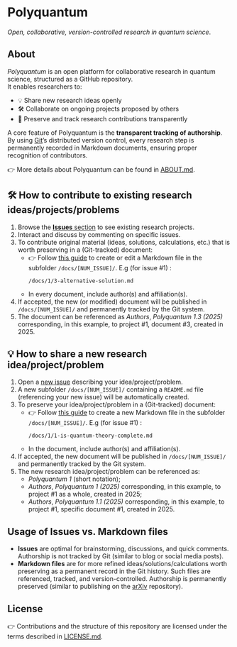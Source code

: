 # Polyquantum
_Open, collaborative, version-controlled research in quantum science_.

## About
_Polyquantum_ is an open platform for collaborative research in quantum science, structured as a GitHub repository.  
It enables researchers to:

- 💡 Share new research ideas openly  
- 🛠️ Collaborate on ongoing projects proposed by others  
- 📝 Preserve and track research contributions transparently  

A core feature of Polyquantum is the **transparent tracking of authorship**.  
By using [Git](https://it.wikipedia.org/wiki/Git_(software))’s distributed version control, every research step is permanently recorded in Markdown documents, ensuring proper recognition of contributors.  

👉 More details about Polyquantum can be found in [ABOUT.md](ABOUT.md).

## 🛠️ How to contribute to existing research ideas/projects/problems
1. Browse the [**Issues** section](https://github.com/andreamari/polyquantum_test/issues) to see existing research projects.  
2. Interact and discuss by commenting on specific issues.  
3. To contribute original material (ideas, solutions, calculations, etc.) that is worth preserving in a (Git-tracked) document:  
   - 👉 Follow [this guide](docs/README.md) to create or edit a Markdown file in the subfolder `/docs/[NUM_ISSUE]/`.  E.g (for issue #1) :
     ```
     /docs/1/3-alternative-solution.md
     ```
   - In every document, include author(s) and affiliation(s).
4. If accepted, the new (or modified) document will be published in `/docs/[NUM_ISSUE]/` and permanently tracked by the Git system.
5. The document can be referenced as _Authors_, _Polyquantum 1.3 (2025)_ corresponding, in this example, to project #1, document #3, created in 2025.  



## 💡 How to share a new research idea/project/problem
1. Open a [new issue](https://github.com/andreamari/polyquantum_test/issues/new/choose) describing your idea/project/problem.
2. A new subfolder `/docs/[NUM_ISSUE]/` containing a `README.md` file (referencing your new issue) will be automatically created. 
3. To preserve your idea/project/problem in a (Git-tracked) document:  
   - 👉 Follow [this guide](docs/README.md) to create a new Markdown file in the subfolder `/docs/[NUM_ISSUE]/`.  E.g (for issue #1) :
     ```
     /docs/1/1-is-quantum-theory-complete.md
     ```
   - In the document, include author(s) and affiliation(s).
4. If accepted, the new document will be published in `/docs/[NUM_ISSUE]/` and permanently tracked by the Git system.
5. The new research idea/project/problem can be referenced as:
    - _Polyquantum 1_ (short notation);
    - _Authors_, _Polyquantum 1 (2025)_ corresponding, in this example, to project #1 as a whole, created in 2025;
    - _Authors_, _Polyquantum 1.1 (2025)_ corresponding, in this example, to project #1, specific document #1, created in 2025.

## Usage of Issues vs. Markdown files
- **Issues** are optimal for brainstorming, discussions, and quick comments. Authorship is not tracked by Git (similar to blog or social media posts).
- **Markdown files** are for more refined ideas/solutions/calculations worth preserving as a permanent record in the Git history. Such files are referenced, tracked, and version-controlled. Authorship is permanently preserved (similar to publishing on the [arXiv](https://en.wikipedia.org/wiki/ArXiv) repository).

## License
👉 Contributions and the structure of this repository are licensed under the terms described in [LICENSE.md](LICENSE.md).

